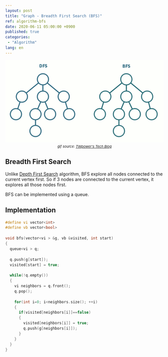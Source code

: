 ```yaml
---
layout: post
title: "Graph - Breadth First Search (BFS)"
ref: algorithm-bfs
date: 2020-06-11 05:00:00 +0900
published: true
categories:
 - "Algorithm"
lang: en
---
```


<center>
<img src="/assets/images/algorithm/graph/dfsbfs.gif"> <br>
<span style="font-size:11px"><i>gif source: <a href="https://twpower.github.io/73-how-to-implement-dfs-and-bfs-in-cpp">TWpower's Tech Blog</a></i></span>
</center>

<div class="divider"></div>

## Breadth First Search
Unlike [Depth First Search](en-algorithm-graph-dfs) algorithm, BFS explore all nodes connected to the current 
vertex first. So if 3 nodes are connected to the current vertex, it explores all those nodes first.

BFS can be implemented using a queue.

## Implementation

```cpp
#define vi vector<int>
#define vb vector<bool>

void bfs(vector<vi > &g, vb &visited, int start) 
{
  queue<vi > q;

  q.push(g[start]);
  visited[start] = true;

  while(!q.empty()) 
  {
    vi neighbors = q.front();
    q.pop();

    for(int i=0; i<neighbors.size(); ++i) 
    {
      if(visited[neighbors[i]]==false)  
      {
        visited[neighbors[i]] = true;
        q.push(g[neighbors[i]]);
      }
    }
  }
}
```
